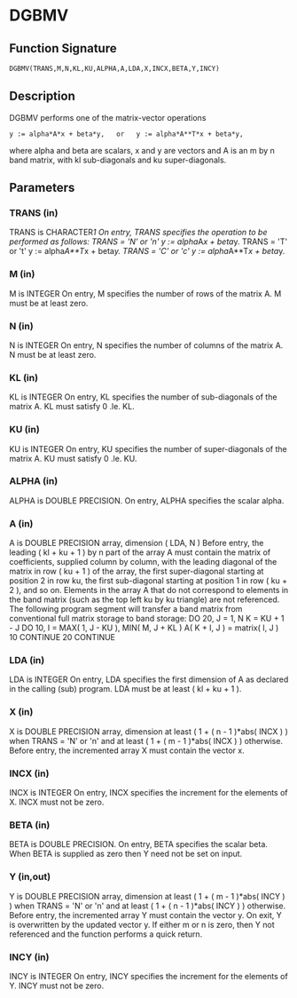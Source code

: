 # DGBMV

## Function Signature

```fortran
DGBMV(TRANS,M,N,KL,KU,ALPHA,A,LDA,X,INCX,BETA,Y,INCY)
```

## Description


 DGBMV  performs one of the matrix-vector operations

    y := alpha*A*x + beta*y,   or   y := alpha*A**T*x + beta*y,

 where alpha and beta are scalars, x and y are vectors and A is an
 m by n band matrix, with kl sub-diagonals and ku super-diagonals.

## Parameters

### TRANS (in)

TRANS is CHARACTER*1 On entry, TRANS specifies the operation to be performed as follows: TRANS = 'N' or 'n' y := alpha*A*x + beta*y. TRANS = 'T' or 't' y := alpha*A**T*x + beta*y. TRANS = 'C' or 'c' y := alpha*A**T*x + beta*y.

### M (in)

M is INTEGER On entry, M specifies the number of rows of the matrix A. M must be at least zero.

### N (in)

N is INTEGER On entry, N specifies the number of columns of the matrix A. N must be at least zero.

### KL (in)

KL is INTEGER On entry, KL specifies the number of sub-diagonals of the matrix A. KL must satisfy 0 .le. KL.

### KU (in)

KU is INTEGER On entry, KU specifies the number of super-diagonals of the matrix A. KU must satisfy 0 .le. KU.

### ALPHA (in)

ALPHA is DOUBLE PRECISION. On entry, ALPHA specifies the scalar alpha.

### A (in)

A is DOUBLE PRECISION array, dimension ( LDA, N ) Before entry, the leading ( kl + ku + 1 ) by n part of the array A must contain the matrix of coefficients, supplied column by column, with the leading diagonal of the matrix in row ( ku + 1 ) of the array, the first super-diagonal starting at position 2 in row ku, the first sub-diagonal starting at position 1 in row ( ku + 2 ), and so on. Elements in the array A that do not correspond to elements in the band matrix (such as the top left ku by ku triangle) are not referenced. The following program segment will transfer a band matrix from conventional full matrix storage to band storage: DO 20, J = 1, N K = KU + 1 - J DO 10, I = MAX( 1, J - KU ), MIN( M, J + KL ) A( K + I, J ) = matrix( I, J ) 10 CONTINUE 20 CONTINUE

### LDA (in)

LDA is INTEGER On entry, LDA specifies the first dimension of A as declared in the calling (sub) program. LDA must be at least ( kl + ku + 1 ).

### X (in)

X is DOUBLE PRECISION array, dimension at least ( 1 + ( n - 1 )*abs( INCX ) ) when TRANS = 'N' or 'n' and at least ( 1 + ( m - 1 )*abs( INCX ) ) otherwise. Before entry, the incremented array X must contain the vector x.

### INCX (in)

INCX is INTEGER On entry, INCX specifies the increment for the elements of X. INCX must not be zero.

### BETA (in)

BETA is DOUBLE PRECISION. On entry, BETA specifies the scalar beta. When BETA is supplied as zero then Y need not be set on input.

### Y (in,out)

Y is DOUBLE PRECISION array, dimension at least ( 1 + ( m - 1 )*abs( INCY ) ) when TRANS = 'N' or 'n' and at least ( 1 + ( n - 1 )*abs( INCY ) ) otherwise. Before entry, the incremented array Y must contain the vector y. On exit, Y is overwritten by the updated vector y. If either m or n is zero, then Y not referenced and the function performs a quick return.

### INCY (in)

INCY is INTEGER On entry, INCY specifies the increment for the elements of Y. INCY must not be zero.

